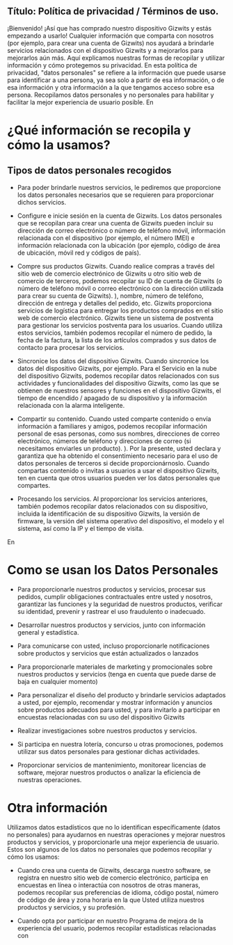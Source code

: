 Título: Política de privacidad / Términos de uso.
---
¡Bienvenido!
¡Así que has comprado nuestro dispositivo Gizwits y estás empezando a usarlo! Cualquier información que comparta con nosotros (por ejemplo, para crear una cuenta de Gizwits) nos ayudará a brindarle servicios relacionados con el dispositivo Gizwits y a mejorarlos para mejorarlos aún más. Aquí explicamos nuestras formas de recopilar y utilizar información y cómo protegemos su privacidad. En esta política de privacidad, "datos personales" se refiere a la información que puede usarse para identificar a una persona, ya sea solo a partir de esa información, o de esa información y otra información a la que tengamos acceso sobre esa persona. Recopilamos datos personales y no personales para habilitar y facilitar la mejor experiencia de usuario posible.
En
# ¿Qué información se recopila y cómo la usamos?
## Tipos de datos personales recogidos

- Para poder brindarle nuestros servicios, le pediremos que proporcione los datos personales necesarios que se requieren para proporcionar dichos servicios.

- Configure e inicie sesión en la cuenta de Gizwits. Los datos personales que se recopilan para crear una cuenta de Gizwits pueden incluir su dirección de correo electrónico o número de teléfono móvil, información relacionada con el dispositivo (por ejemplo, el número IMEI) e información relacionada con la ubicación (por ejemplo, código de área de ubicación, móvil red y códigos de país).

- Compre sus productos Gizwits. Cuando realice compras a través del sitio web de comercio electrónico de Gizwits u otro sitio web de comercio de terceros, podemos recopilar su ID de cuenta de Gizwits (o número de teléfono móvil o correo electrónico con la dirección utilizada para crear su cuenta de Gizwits). ), nombre, número de teléfono, dirección de entrega y detalles del pedido, etc. Gizwits proporciona servicios de logística para entregar los productos comprados en el sitio web de comercio electrónico. Gizwits tiene un sistema de postventa para gestionar los servicios postventa para los usuarios. Cuando utiliza estos servicios, también podemos recopilar el número de pedido, la fecha de la factura, la lista de los artículos comprados y sus datos de contacto para procesar los servicios.

- Sincronice los datos del dispositivo Gizwits. Cuando sincronice los datos del dispositivo Gizwits, por ejemplo. Para el Servicio en la nube del dispositivo Gizwits, podemos recopilar datos relacionados con sus actividades y funcionalidades del dispositivo Gizwits, como las que se obtienen de nuestros sensores y funciones en el dispositivo Gizwits, el tiempo de encendido / apagado de su dispositivo y la información relacionada con la alarma inteligente.

- Compartir su contenido. Cuando usted comparte contenido o envía información a familiares y amigos, podemos recopilar información personal de esas personas, como sus nombres, direcciones de correo electrónico, números de teléfono y direcciones de correo (si necesitamos enviarles un producto). ). Por la presente, usted declara y garantiza que ha obtenido el consentimiento necesario para el uso de datos personales de terceros si decide proporcionárnoslo. Cuando compartas contenido o invitas a usuarios a usar el dispositivo Gizwits, ten en cuenta que otros usuarios pueden ver los datos personales que compartes.

- Procesando los servicios. Al proporcionar los servicios anteriores, también podemos recopilar datos relacionados con su dispositivo, incluida la identificación de su dispositivo Gizwits, la versión de firmware, la versión del sistema operativo del dispositivo, el modelo y el sistema, así como la IP y el tiempo de visita.

En
# Como se usan los Datos Personales

- Para proporcionarle nuestros productos y servicios, procesar sus pedidos, cumplir obligaciones contractuales entre usted y nosotros, garantizar las funciones y la seguridad de nuestros productos, verificar su identidad, prevenir y rastrear el uso fraudulento o inadecuado.

- Desarrollar nuestros productos y servicios, junto con información general y estadística.

- Para comunicarse con usted, incluso proporcionarle notificaciones sobre productos y servicios que están actualizados o lanzados

- Para proporcionarle materiales de marketing y promocionales sobre nuestros productos y servicios (tenga en cuenta que puede darse de baja en cualquier momento)

- Para personalizar el diseño del producto y brindarle servicios adaptados a usted, por ejemplo, recomendar y mostrar información y anuncios sobre productos adecuados para usted, y para invitarlo a participar en encuestas relacionadas con su uso del dispositivo Gizwits

- Realizar investigaciones sobre nuestros productos y servicios.

- Si participa en nuestra lotería, concurso u otras promociones, podemos utilizar sus datos personales para gestionar dichas actividades.

- Proporcionar servicios de mantenimiento, monitorear licencias de software, mejorar nuestros productos o analizar la eficiencia de nuestras operaciones.

# Otra información
Utilizamos datos estadísticos que no lo identifican específicamente (datos no personales) para ayudarnos en nuestras operaciones y mejorar nuestros productos y servicios, y proporcionarle una mejor experiencia de usuario. Estos son algunos de los datos no personales que podemos recopilar y cómo los usamos:

- Cuando crea una cuenta de Gizwits, descarga nuestro software, se registra en nuestro sitio web de comercio electrónico, participa en encuestas en línea o interactúa con nosotros de otras maneras, podemos recopilar sus preferencias de idioma, código postal, número de código de área y zona horaria en la que Usted utiliza nuestros productos y servicios, y su profesión.

- Cuando opta por participar en nuestro Programa de mejora de la experiencia del usuario, podemos recopilar estadísticas relacionadas con
